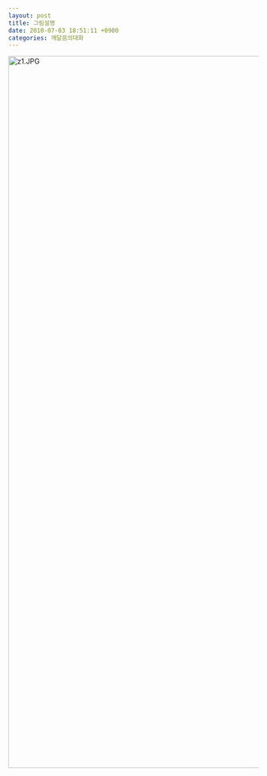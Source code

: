 ```yaml
---
layout: post
title: 그림설명
date: 2010-07-03 18:51:11 +0900
categories: 깨달음의대화
---
```

<IMG alt=z1.JPG src="assets/attach/images/198/777/102/z1.JPG" width=549 height=1433>

